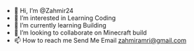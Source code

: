 - 👋 Hi, I’m @Zahmir24
- 👀 I’m interested in Learning Coding
- 🌱 I’m currently learning Building
- 💞️ I’m looking to collaborate on Minecraft build
- 📫 How to reach me Send Me Email zahmiramri@gmail.com

<!---
Zahmir24/Zahmir24 is a ✨ special ✨ repository because its `README.md` (this file) appears on your GitHub profile.
You can click the Preview link to take a look at your changes.
